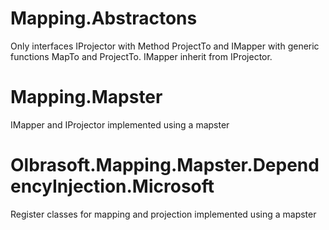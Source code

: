 # Mapping.Abstractons
Only interfaces IProjector with Method ProjectTo and IMapper with generic functions MapTo and ProjectTo.
IMapper inherit from IProjector.

# Mapping.Mapster
IMapper and IProjector implemented using a mapster

# Olbrasoft.Mapping.Mapster.DependencyInjection.Microsoft
Register classes for mapping and projection implemented using a mapster